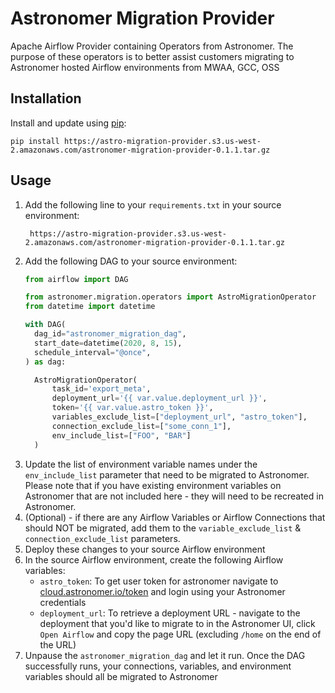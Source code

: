 # Astronomer Migration Provider

Apache Airflow Provider containing Operators from Astronomer. The purpose of these operators is to better assist customers migrating to Astronomer hosted Airflow environments from MWAA, GCC, OSS

## Installation
Install and update using [pip](https://pip.pypa.io/en/stable/getting-started/):
```text
pip install https://astro-migration-provider.s3.us-west-2.amazonaws.com/astronomer-migration-provider-0.1.1.tar.gz
```

## Usage
1. Add the following line to your `requirements.txt` in your source environment:
   ```text
    https://astro-migration-provider.s3.us-west-2.amazonaws.com/astronomer-migration-provider-0.1.1.tar.gz
    ```
2. Add the following DAG to your source environment:
    ```python
   from airflow import DAG
   
   from astronomer.migration.operators import AstroMigrationOperator
   from datetime import datetime
   
   with DAG(
      dag_id="astronomer_migration_dag",
      start_date=datetime(2020, 8, 15),
      schedule_interval="@once",
   ) as dag:
   
      AstroMigrationOperator(
          task_id='export_meta',
          deployment_url='{{ var.value.deployment_url }}',
          token='{{ var.value.astro_token }}',
          variables_exclude_list=["deployment_url", "astro_token"],
          connection_exclude_list=["some_conn_1"],
          env_include_list=["FOO", "BAR"]
      )
    ```
3. Update the list of environment variable names under the `env_include_list` parameter that need to be migrated to Astronomer. Please note that if you have existing environment variables on Astronomer that are not included here - they will need to be recreated in Astronomer.
4. (Optional) - if there are any Airflow Variables or Airflow Connections that should NOT be migrated, add them to the `variable_exclude_list` & `connection_exclude_list` parameters.
5. Deploy these changes to your source Airflow environment
6. In the source Airflow environment, create the following Airflow variables:
   - `astro_token`:  To get user token for astronomer navigate to [cloud.astronomer.io/token](https://cloud.astronomer.io/token) and login using your Astronomer credentials
   - `deployment_url`: To retrieve a deployment URL - navigate to the deployment that you'd like to migrate to in the Astronomer UI, click `Open Airflow` and copy the page URL (excluding `/home` on the end of the URL)
7. Unpause the `astronomer_migration_dag` and let it run. Once the DAG successfully runs, your connections, variables, and environment variables should all be migrated to Astronomer
